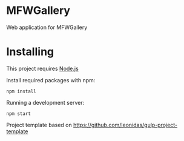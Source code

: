 # MFWGallery
Web application for MFWGallery

# Installing
This project requires [Node.js](http://nodejs.org)

Install required packages with npm:
```
npm install
```

Running a development server:
```
npm start
```

Project template based on https://github.com/leonidas/gulp-project-template

